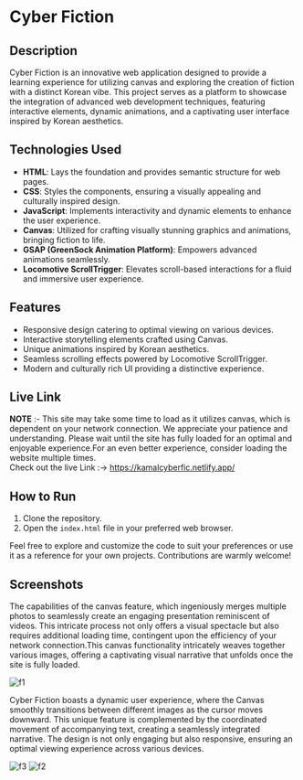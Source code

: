 # Cyber Fiction


## Description

Cyber Fiction is an innovative web application designed to provide a learning experience for utilizing canvas and exploring the creation of fiction with a distinct Korean vibe. This project serves as a platform to showcase the integration of advanced web development techniques, featuring interactive elements, dynamic animations, and a captivating user interface inspired by Korean aesthetics.


## Technologies Used

- **HTML**: Lays the foundation and provides semantic structure for web pages.
- **CSS**: Styles the components, ensuring a visually appealing and culturally inspired design.
- **JavaScript**: Implements interactivity and dynamic elements to enhance the user experience.
- **Canvas**: Utilized for crafting visually stunning graphics and animations, bringing fiction to life.
- **GSAP (GreenSock Animation Platform)**: Empowers advanced animations seamlessly.
- **Locomotive ScrollTrigger**: Elevates scroll-based interactions for a fluid and immersive user experience.


## Features

- Responsive design catering to optimal viewing on various devices.
- Interactive storytelling elements crafted using Canvas.
- Unique animations inspired by Korean aesthetics.
- Seamless scrolling effects powered by Locomotive ScrollTrigger.
- Modern and culturally rich UI providing a distinctive experience.


## Live Link

**NOTE** :- This site may take some time to load as it utilizes canvas, which is dependent on your network connection. We appreciate your patience and understanding. Please wait until the site has fully loaded               for an optimal and enjoyable experience.For an even better experience, consider loading the website multiple times.<br>
            Check out the live Link :-> https://kamalcyberfic.netlify.app/


## How to Run

1. Clone the repository.
2. Open the `index.html` file in your preferred web browser.

Feel free to explore and customize the code to suit your preferences or use it as a reference for your own projects. Contributions are warmly welcome!

## Screenshots

The capabilities of the canvas feature, which ingeniously merges multiple photos to seamlessly create an engaging presentation reminiscent of videos. This intricate process not only offers a visual spectacle but also requires additional loading time, contingent upon the efficiency of your network connection.This canvas functionality intricately weaves together various images, offering a captivating visual narrative that unfolds once the site is fully loaded.

![f1](https://github.com/Kamu08/CYBER_FICTION/assets/87929852/9dccde3f-b1e2-42b0-9799-983a1c581edd)

Cyber Fiction boasts a dynamic user experience, where the Canvas smoothly transitions between different images as the cursor moves downward. This unique feature is complemented by the coordinated movement of accompanying text, creating a seamlessly integrated narrative. The design is not only engaging but also responsive, ensuring an optimal viewing experience across various devices.

![f3](https://github.com/Kamu08/CYBER_FICTION/assets/87929852/ebbb3337-92c9-4bce-8ba3-60eb47c11770)
![f2](https://github.com/Kamu08/CYBER_FICTION/assets/87929852/75d0b614-d2e7-45a9-ac1a-86eae896ef8d)
